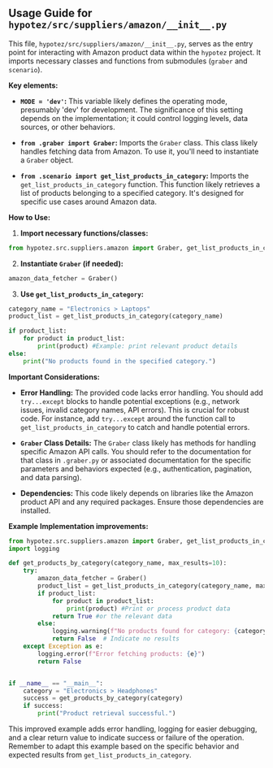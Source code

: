## Usage Guide for `hypotez/src/suppliers/amazon/__init__.py`

This file, `hypotez/src/suppliers/amazon/__init__.py`, serves as the entry point for interacting with Amazon product data within the `hypotez` project.  It imports necessary classes and functions from submodules (`graber` and `scenario`).

**Key elements:**

* **`MODE = 'dev'`:** This variable likely defines the operating mode, presumably 'dev' for development.  The significance of this setting depends on the implementation; it could control logging levels, data sources, or other behaviors.

* **`from .graber import Graber`:** Imports the `Graber` class.  This class likely handles fetching data from Amazon.  To use it, you'll need to instantiate a `Graber` object.

* **`from .scenario import get_list_products_in_category`:** Imports the `get_list_products_in_category` function. This function likely retrieves a list of products belonging to a specified category.  It's designed for specific use cases around Amazon data.


**How to Use:**

1. **Import necessary functions/classes:**

```python
from hypotez.src.suppliers.amazon import Graber, get_list_products_in_category
```

2. **Instantiate `Graber` (if needed):**

```python
amazon_data_fetcher = Graber()
```

3. **Use `get_list_products_in_category`:**

```python
category_name = "Electronics > Laptops"
product_list = get_list_products_in_category(category_name)

if product_list:
    for product in product_list:
        print(product) #Example: print relevant product details
else:
    print("No products found in the specified category.")
```


**Important Considerations:**

* **Error Handling:** The provided code lacks error handling. You should add `try...except` blocks to handle potential exceptions (e.g., network issues, invalid category names, API errors). This is crucial for robust code.  For instance, add `try...except` around the function call to `get_list_products_in_category` to catch and handle potential errors.

* **`Graber` Class Details:** The `Graber` class likely has methods for handling specific Amazon API calls. You should refer to the documentation for that class in `.graber.py` or associated documentation for the specific parameters and behaviors expected (e.g., authentication, pagination, and data parsing).

* **Dependencies:** This code likely depends on libraries like the Amazon product API and any required packages. Ensure those dependencies are installed.


**Example Implementation improvements:**

```python
from hypotez.src.suppliers.amazon import Graber, get_list_products_in_category
import logging

def get_products_by_category(category_name, max_results=10):
    try:
        amazon_data_fetcher = Graber()
        product_list = get_list_products_in_category(category_name, max_results)
        if product_list:
            for product in product_list:
                print(product) #Print or process product data
            return True #or the relevant data
        else:
            logging.warning(f"No products found for category: {category_name}")
            return False  # Indicate no results
    except Exception as e:
        logging.error(f"Error fetching products: {e}")
        return False


if __name__ == "__main__":
    category = "Electronics > Headphones"
    success = get_products_by_category(category)
    if success:
        print("Product retrieval successful.")
```

This improved example adds error handling, logging for easier debugging, and a clear return value to indicate success or failure of the operation.  Remember to adapt this example based on the specific behavior and expected results from `get_list_products_in_category`.